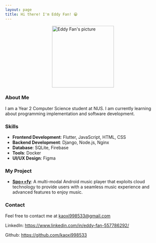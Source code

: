 ```yaml
---
layout: page
title: Hi there! I'm Eddy Fan! 😁  
---
```


<img src="images/kaoxi998533.png" alt="Eddy Fan's picture" width="200px" style="display: block; margin: 0 auto" />


### About Me
I am a Year 2 Computer Science student at NUS. I am currently learning about programming implementation and software development.


### Skills
- **Frontend Development**: Flutter, JavaScript, HTML, CSS
- **Backend Development**: Django, Node.js, Nginx
- **Database**: SQLite, Firebase
- **Tools**: Docker
- **UI/UX Design**: Figma



### My Project
- **[Spo++fy](https://github.com/dingf3ng/spoplusplusfy)**: A multi-modal Android music player that exploits cloud technology to provide users with a seamless music experience and advanced features to enjoy music.

### Contact
Feel free to contact me at kaoxi998533@gmail.com

LinkedIn: https://www.linkedin.com/in/eddy-fan-557786292/

Github: https://github.com/kaoxi998533
